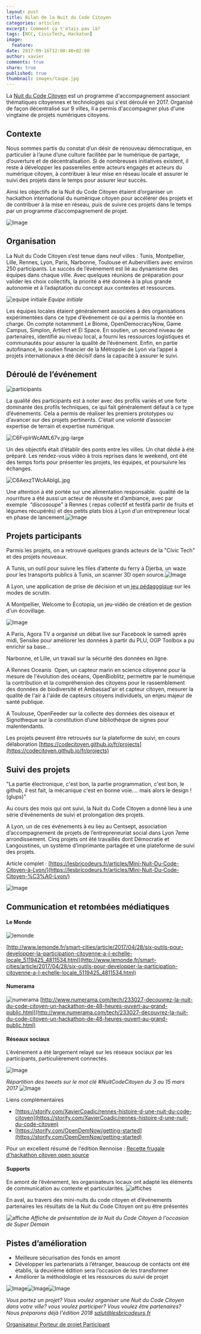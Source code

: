 ```yaml
---
layout: post
title: Bilan de la Nuit du Code Citoyen
categories: articles
excerpt: Comment ça t'étais pas là?
tags: [NCC, CivicTech, Hackaton]
image:
  feature:
date: 2017-09-16T12:00:40+02:00
author: xavier
comments: true
share: true
published: true
thumbnail: images/taupe.jpg
---
```


La [Nuit du Code Citoyen](https://codecitoyen.github.io/) est un programme d'accompagnement associant thématiques citoyennes et technologies qui s'est déroulé en 2017. Organisé de façon décentralisé sur 9 villes, il a permis d'accompagner plus d'une vingtaine de projets numériques citoyens.

## Contexte

Nous sommes partis du constat d’un désir de renouveau démocratique, en particulier à l’aune d’une culture facilitée par le numérique de partage, d’ouverture et de décentralisation. Si de nombreuses initiatives existent, il reste à développer les passerelles entre acteurs engagés et acteurs du numérique citoyen, à contribuer à leur mise en réseau locale et assurer le suivi des projets dans le temps pour assurer leur succès.

Ainsi les objectifs de la Nuit du Code Citoyen étaient d’organiser un hackathon international du numérique citoyen pour accélérer des projets et de contribuer à la mise en réseau, puis de suivre ces projets dans le temps par un programme d’accompagnement de projet.

  
![Image](https://lh5.googleusercontent.com/SgMOgZmGbjMAlUsacp-90YFb8VrkBxRLWSsQ24rQ9A05IYSV8Q9Kh5DettuqNKCSN838l2wsEAoh36dHV-ZD7fHDIbrnONPIkCVYU8GjUtGwkLY2XpDYlrmvPfwORl3sfteHCQG8)  
  
  
## Organisation 

La Nuit du Code Citoyen s’est tenue dans neuf villes : Tunis, Montpellier, Lille, Rennes, Lyon, Paris, Narbonne, Toulouse et Aubervilliers avec environ 250 participants. Le succès de l’événement est lié au dynamisme des équipes dans chaque ville. Avec quelques réunions de préparation pour valider les choix collectifs, la priorité a été donnée à la plus grande autonomie et à l’adaptation du concept aux contextes et ressources.

![equipe initiale]({{site.url}}/images/NCC/villes.jpg)
_Equipe initiale_

Les équipes locales étaient généralement associées à des organisations expérimentées dans ce type d’événement ce qui a permis la montée en charge. On compte notamment Le Biome, OpenDemocracyNow, Game Campus, Simplon, Artilect et El Space. En soutien, un second niveau de partenaires, identifié au niveau local, a fourni les ressources logistiques et communautés pour assurer la qualité de l’événement. Enfin, en partie autofinancé, le soutien financier de la Métropole de Lyon via l’appel à projets internationaux a été décisif dans la capacité à assurer le suivi.

## Déroulé de l’événement

![participants]({{site.url}}/images/NCC/participants.png)

La qualité des participants est à noter avec des profils variés et une forte dominante des profils techniques, ce qui fait généralement défaut à ce type d’événements. Cela a permis de réaliser les premiers prototypes ou d’avancer sur des projets pertinents. C’était une volonté d’associer expertise de terrain et expertise numérique.

![C6FvplrWcAML67v.jpg-large](https://lh4.googleusercontent.com/qPNt21w6XfbEZ-5XqTf7D6CnySl2t8hEW3RAF-a84QWQ6ScKVL0Cm7edbd1JY5Xvyx9VZrXHmI9uLnMNrD1LTc4PbXAy4SN2FyrVF8kEeNxID5YzblH9Ct-Sj205Nh-owrq78VXY)  

Un des objectifs était d’établir des ponts entre les villes. Un chat dédié à été préparé. Les rendez-vous vidéo à trois reprises dans le weekend, ont été des temps forts pour présenter les projets, les équipes, et poursuivre les échanges.
  
![C6AexzTWcAAblgL.jpg](https://lh4.googleusercontent.com/MwJdimMN90qBzBxLMWIw9R-2CexINyL3RKqtePeIshqd75xg9ClRPnym2YzqippHEkmeNfUI0CxELO2mFwhmO-kveQxX-74vYGWEqXs4JkJBrn6BUq80_8sU1g-H_h3JxkT5o80E)  

Une attention à été portée sur une alimentation responsable.  qualité de la nourriture a été aussi un acteur de réussite et d’ambiance, avec par exemple  “discosoupe” à Rennes ( repas collectif et festifà partir de fruits et légumes récupérés) et des petits plats bios à Lyon d’un entrepreneur local en phase de lancement.![Image](https://lh5.googleusercontent.com/76tO_CH6hM29mWV6Zr9D1cQhXie-KGXRyDwtU2Ioz9i8HXOU2Uyx-9A_WLom4dmx1jGrvOQ9qFQCta5Q5TPPiYncyKh1nPazLgYW2HszCnx6TWiH9mDqWNzkB4EWrPxLItCM3IVg)

## Projets participants

Parmis les projets, on a retrouvé quelques grands acteurs de la "Civic Tech" et des projets nouveaux.

A Tunis, un outil pour suivre les files d’attente du ferry à Djerba, un waze pour les transports publics à Tunis, un scanner 3D open source.![Image](https://lh5.googleusercontent.com/KSGojas-qmqqRKjFdSUctzvjwLbSIVQtl7dOJ2E-LsE3SzH4tkULIaAy3oJMQR29Zuu4dt8_e79iltiSvn9TO_ankCbBv702OQxV5fDWK-WcfjaztXZGRoOnDOH2RGHxr6Krn92a)
  
A Lyon, une application de prise de décision et un[ jeu pédagogique](https://codecitoyen.github.io/Demoscampi/#/) sur les modes de scrutin.


A Montpellier, Welcome to Écotopia, un jeu-vidéo de création et de gestion d'un écovillage.

![Image](https://lh4.googleusercontent.com/kk1m2dw1NJkHfuaUUuAMn_IJkABP05inWGEMw2LKbMzQI-EQJ2NLrGuoIN483BtcVDxR2x2EolfMUKc_Nx1eZBOcHRL6h_9NAOALtF6T3NVHfVNVWLSx1u2bHEthBvl41W9-z6CC)  

A Paris, Agora TV a organisé un débat live sur Facebook le samedi après midi, Sensike pour améliorer les données à partir du PLU, OGP Toolbox a pu enrichir sa base… 

Narbonne, et Lille, un travail sur la sécurité des données en ligne.

A Rennes Oceanis  Open, un capteur marin en science citoyenne pour la mesure de l'évolution des océans, OpenBioblitz, permettre par le numérique la contribution et la compréhension des citoyens pour le rassemblement des données de biodiversité et Ambassad'air et capteur citoyen, mesurer la qualité de l'air à l'aide de capteurs citoyens individuels, un enjeu majeur de santé publique.

A Toulouse, OpenFeeder sur la collecte des données des oiseaux et Signotheque sur la constitution d’une bibliothèque de signes pour malentendants.

Les projets peuvent être retrouvés sur la plateforme de suivi, en cours délaboration [https://codecitoyen.github.io/fr/projects](https://codecitoyen.github.io/fr/projects)

## Suivi des projets

"La partie électronique, c'est bon, la partie programmation, c'est bon, le github, il est fait, la mécanique c'est en bonne voie.... mais alors le design ! (glups)"

Au cours des mois qui ont suivi, la Nuit du Code Citoyen a donné lieu à une série d’événements de suivi et prolongation des projets.

A Lyon, un de ces événements à eu lieu au Centsept, association d’accompagnement de projets de l’entrepreneuriat social dans Lyon 7eme arrondissement. Cinq projets ont été travaillés dont Démocratie et Langoustines, un système d’imprimante partagée et une plateforme de suivi des projets. 


Article complet : [https://lesbricodeurs.fr/articles/Mini-Nuit-Du-Code-Citoyen-à-Lyon/](https://lesbricodeurs.fr/articles/Mini-Nuit-Du-Code-Citoyen-%C3%A0-Lyon/)
  
![Image](https://lh4.googleusercontent.com/BlRtEMCy2anAJhc3sC0jIJs4sndCYc0UuYS5ynntPS9skcHwZrBUjdY71dhgALDZRKko7vEHZBlJuRAWZ_vr1u4M0HMvdmKIj9XvGLCMg1Qrf1irpZ9BKGm9JYAAe-0I-nzca3E2)

## Communication et retombées médiatiques

#### Le Monde

![lemonde]({{site.url}}/images/NCC/lemonde.png)

[http://www.lemonde.fr/smart-cities/article/2017/04/28/six-outils-pour-developper-la-participation-citoyenne-a-l-echelle-locale_5119425_4811534.html](http://www.lemonde.fr/smart-cities/article/2017/04/28/six-outils-pour-developper-la-participation-citoyenne-a-l-echelle-locale_5119425_4811534.html)

#### Numerama

![numerama]({{site.url}}/images/NCC/numerama.png)
[http://www.numerama.com/tech/233027-decouvrez-la-nuit-du-code-citoyen-un-hackathon-de-48-heures-ouvert-au-grand-public.html](http://www.numerama.com/tech/233027-decouvrez-la-nuit-du-code-citoyen-un-hackathon-de-48-heures-ouvert-au-grand-public.html)  

#### Réseaux sociaux

L’événement a été largement relayé sur les réseaux sociaux par les participants, particulièrement connectés.

  
![Image](https://lh4.googleusercontent.com/SaRw9bivHO2AUno4IK8XV6tuzFUg7E0TcFw1yd3U-qn0pmZ8nn2YQJN4JTOJJ9KSUn7szkzYiuLe45XpYG6aurDVfFXMPyLdQ5cjNcuJk4MolaYXYACTyZ77dxdnbSgBtLTTKksZ)

_Répartition des tweets sur le mot clé #NuitCodeCitoyen du 3 au 15 mars 2017_
![Image](https://lh4.googleusercontent.com/BveC_vYw9E2EcDtoWKrFnhOSkAAoK_xcsI_WGNAs2Z6D9KDQJoEqf4rCs8zQl3Fij6TRlcXS3em4mp3hMFnKfzVPH7GQhFsxW1SYlpll5Z88i2uV8y5JZv835qixS2oljzCRJP3K)

Liens complémentaires

- [https://storify.com/XavierCoadic/rennes-histoire-d-une-nuit-du-code-citoyen](https://storify.com/XavierCoadic/rennes-histoire-d-une-nuit-du-code-citoyen) 
- [https://storify.com/OpenDemNow/getting-started](https://storify.com/OpenDemNow/getting-started) 

Pour un excellent résumé de l'édition Rennoise : [Recette frugale d'hackathon citoyen open source](http://movilab.org/index.php?title=Recette_frugale_d%27hackathon_citoyen_open_source:_en_32_jours_et_sans_budget)

#### Supports

En amont de l’événement, les organisateurs locaux ont adapté les éléments de communication au contexte et particularités. 
![affiches]({{site.url}}/images/NCC/affiches.png)

En aval, au travers des mini-nuits du code citoyen et d’événements partenaires les résultats de la Nuit du Code Citoyen ont pu être présentés

  
![affiche]({{site.url}}/images/NCC/affiche.jpg)
_Affiche de présentation de la Nuit du Code Citoyen à l'occasion de Super Demain_

  

## Pistes d’amélioration

- Meilleure sécurisation des fonds en amont 
- Développer les partenariats à l’étranger, beaucoup de contacts ont été établis, la deuxième édition sera l’occasion de les transformer 
- Améliorer la méthodologie et les ressources du suivi de projet 
  
  
![Image](https://lh6.googleusercontent.com/XH5x7HA-nWdnKyoPFDzUmMxPXZauxtNwysoQyqTG9ffDupOKRNU9TZzzCme8sk7qHHxAiEjEr1hAqgTTg1vcUanQzZiFlJhCzp5f4lkrfRvZYXz6BWQczvPiKtaYXeN3yDqd4Rzi)![Image](https://lh3.googleusercontent.com/ncKSueB6WJQKeywp18Os1dRRvkMQSV2vK0Sn-qGv1GWjPSozck-TdD4OBfcHwA6nvV32eliDsKgKYQD6-p43sCUH0l61qF1Xz0Yk3AbXzoryBxOuX8P0v-toV6gINaZoplG1fKgn)![Image](https://lh4.googleusercontent.com/xDeld2Wi419uFYqOmbekQe_B-VN2zthiKPJhe5r5bFBNjbw6viVmGTy7gCFFhm-EQiyLFcNsJrEzTEKWEhAyFFsNwL28Yu4ZG9G4cxtJloVtJVQAu6pc5pgtRARYSfFNPhtZrHDf)


_Vous portez un projet? Vous voulez organiser une Nuit du Code Citoyen dans votre ville? vous voulez participer? Vous voulez être partenaires? Nous préparons déjà l'édition 2018 [salut@lesbricodeurs.fr](salut@lesbricodeurs.fr)_

<a title="Organisateur" class="btn-accent" href="https://codecitoyen.github.io/participer/organisateur.html">
Organisateur
</a> <a title="projet" class="btn-complement" href="https://codecitoyen.github.io/participer/proposer-un-projet.html">
Porteur de projet
</a> <a title="participant" class="btn" href="https://codecitoyen.github.io/participer/participant.html">
Participant</a> 